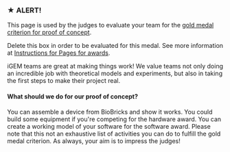### ★ ALERT!

This page is used by the judges to evaluate your team for the [gold medal criterion for proof of concept](http://2016.igem.org/Judging/Medals).

Delete this box in order to be evaluated for this medal. See more information at [Instructions for Pages for awards](http://2016.igem.org/Judging/Pages_for_Awards/Instructions).

iGEM teams are great at making things work! We value teams not only doing an incredible job with theoretical models and experiments, but also in taking the first steps to make their project real.

#### What should we do for our proof of concept?

You can assemble a device from BioBricks and show it works. You could build some equipment if you're competing for the hardware award. You can create a working model of your software for the software award. Please note that this not an exhaustive list of activities you can do to fulfill the gold medal criterion. As always, your aim is to impress the judges!

